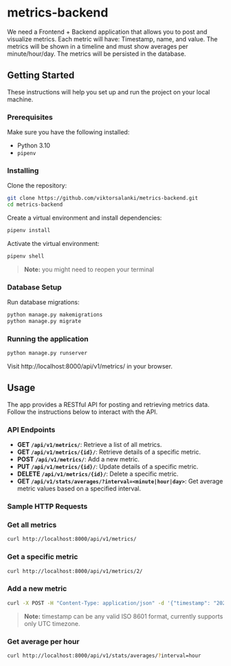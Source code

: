 # metrics-backend

We need a Frontend + Backend application that allows you to post and visualize metrics. Each metric will have: Timestamp, name, and value. The metrics will be shown in a timeline and must show averages per minute/hour/day. The metrics will be persisted in the database.

## Getting Started

These instructions will help you set up and run the project on your local machine.

### Prerequisites

Make sure you have the following installed:

- Python 3.10
- `pipenv`

### Installing

Clone the repository:

```bash
git clone https://github.com/viktorsalanki/metrics-backend.git
cd metrics-backend
```

Create a virtual environment and install dependencies:

```bash
pipenv install
```

Activate the virtual environment:

```bash
pipenv shell
```
> **__Note:__** you might need to reopen your terminal


### Database Setup

Run database migrations:

```bash
python manage.py makemigrations
python manage.py migrate
```

### Running the application

```bash
python manage.py runserver
```
Visit http://localhost:8000/api/v1/metrics/ in your browser.


## Usage

The app provides a RESTful API for posting and retrieving metrics data. Follow the instructions below to interact with the API.

### API Endpoints

- **GET `/api/v1/metrics/`**: Retrieve a list of all metrics.
- **GET `/api/v1/metrics/{id}/`**: Retrieve details of a specific metric.
- **POST `/api/v1/metrics/`**: Add a new metric.
- **PUT `/api/v1/metrics/{id}/`**: Update details of a specific metric.
- **DELETE `/api/v1/metrics/{id}/`**: Delete a specific metric.
- **GET `/api/v1/stats/averages/?interval=<minute|hour|day>`**: Get average metric values based on a specified interval.

### Sample HTTP Requests

### Get all metrics

```bash
curl http://localhost:8000/api/v1/metrics/
```

### Get a specific metric

```bash
curl http://localhost:8000/api/v1/metrics/2/
```

### Add a new metric

```bash
curl -X POST -H "Content-Type: application/json" -d '{"timestamp": "2023-11-10T12:00:00Z", "name": "example_metric", "value": 42.0}' http://localhost:8000/api/v1/metrics/
```
> **__Note:__** timestamp can be any valid ISO 8601 format, currently supports only UTC timezone.

### Get average per hour

```bash
curl http://localhost:8000/api/v1/stats/averages/?interval=hour
```
